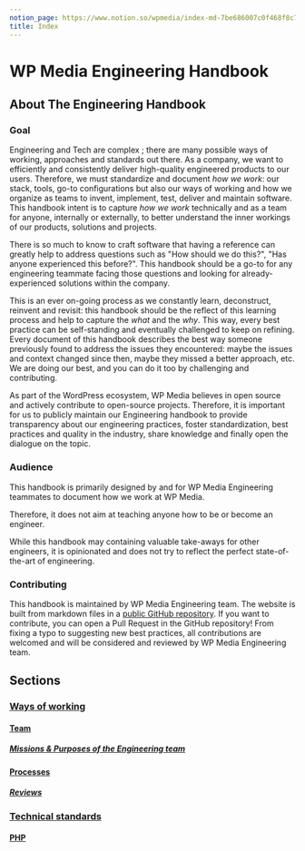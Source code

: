 ```yaml
---
notion_page: https://www.notion.so/wpmedia/index-md-7be686007c0f468f8c7dad0f07e3b9f8?pvs=4
title: Index
---
```


# WP Media Engineering Handbook

## About The Engineering Handbook

### Goal

Engineering and Tech are complex ; there are many possible ways of working, approaches and standards out there. As a company, we want to efficiently and consistently deliver high-quality engineered products to our users. Therefore, we must standardize and document *how we work*: our stack, tools, go-to configurations but also our ways of working and how we organize as teams to invent, implement, test, deliver and maintain software. This handbook intent is to capture *how we work* technically and as a team for anyone, internally or externally, to better understand the inner workings of our products, solutions and projects. 

There is so much to know to craft software that having a reference can greatly help to address questions such as "How should we do this?", "Has anyone experienced this before?". This handbook should be a go-to for any engineering teammate facing those questions and looking for already-experienced solutions within the company.

This is an ever on-going process as we constantly learn, deconstruct, reinvent and revisit: this handbook should be the reflect of this learning process and help to capture the *what* and the *why*. This way, every best practice can be self-standing and eventually challenged to keep on refining.  Every document of this handbook describes the best way someone previously found to address the issues they encountered: maybe the issues and context changed since then, maybe they missed a better approach, etc. We are doing our best, and you can do it too by challenging and contributing.

As part of the WordPress ecosystem, WP Media believes in open source and actively contribute to open-source projects. Therefore, it is important for us to publicly maintain our Engineering handbook to provide transparency about our engineering practices, foster standardization, best practices and quality in the industry, share knowledge and finally open the dialogue on the topic.

### Audience

This handbook is primarily designed by and for WP Media Engineering teammates to document how we work at WP Media. 

Therefore, it does not aim at teaching anyone how to be or become an engineer. 

While this handbook may containing valuable take-aways for other engineers, it is opinionated and does not try to reflect the perfect state-of-the-art of engineering.

### Contributing

This handbook is maintained by WP Media Engineering team. The website is built from markdown files in a [public GitHub repository](https://github.com/wp-media/engineering-handbook). If you want to contribute, you can open a Pull Request in the GitHub repository! From fixing a typo to suggesting new best practices, all contributions are welcomed and will be considered and reviewed by WP Media Engineering team.

## Sections

### [Ways of working](ways_of_working/index.md)
#### [Team](ways_of_working/team/index.md)
##### [Missions & Purposes of the Engineering team](ways_of_working/team/missions_and_purposes_of_the_engineering_team.md)
#### [Processes](ways_of_working/processes/index.md)
#####  [Reviews](ways_of_working/processes/reviews.md)
### [Technical standards](technical_standards/index.md)
#### [PHP](technical_standards/php/index.md)